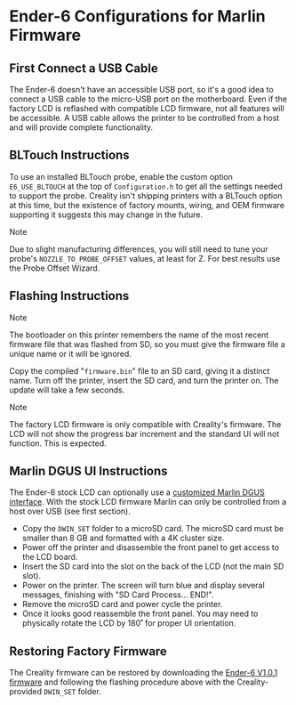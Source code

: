 # Ender-6 Configurations for Marlin Firmware

## First Connect a USB Cable

The Ender-6 doesn't have an accessible USB port, so it's a good idea to connect a USB cable to the micro-USB port on the motherboard. Even if the factory LCD is reflashed with compatible LCD firmware, not all features will be accessible. A USB cable allows the printer to be controlled from a host and will provide complete functionality.

## BLTouch Instructions

To use an installed BLTouch probe, enable the custom option `E6_USE_BLTOUCH` at the top of `Configuration.h` to get all the settings needed to support the probe. Creality isn't shipping printers with a BLTouch option at this time, but the existence of factory mounts, wiring, and OEM firmware supporting it suggests this may change in the future.

> [!NOTE]
> Due to slight manufacturing differences, you will still need to tune your probe's `NOZZLE_TO_PROBE_OFFSET` values, at least for Z. For best results use the Probe Offset Wizard.

## Flashing Instructions

> [!NOTE]
> The bootloader on this printer remembers the name of the most recent firmware file that was flashed from SD, so you must give the firmware file a unique name or it will be ignored.

Copy the compiled "`firmware.bin`" file to an SD card, giving it a distinct name. Turn off the printer, insert the SD card, and turn the printer on. The update will take a few seconds.

> [!NOTE]
> The factory LCD firmware is only compatible with Creality's firmware. The LCD will not show the progress bar increment and the standard UI will not function. This is expected.

## Marlin DGUS UI Instructions

The Ender-6 stock LCD can optionally use a [customized Marlin DGUS interface](https://github.com/coldtobi/Marlin_DGUS_Resources). With the stock LCD firmware Marlin can only be controlled from a host over USB (see first section).

- Copy the `DWIN_SET` folder to a microSD card. The microSD card must be smaller than 8 GB and formatted with a 4K cluster size.
- Power off the printer and disassemble the front panel to get access to the LCD board.
- Insert the SD card into the slot on the back of the LCD (not the main SD slot).
- Power on the printer. The screen will turn blue and display several messages, finishing with "SD Card Process... END!".
- Remove the microSD card and power cycle the printer.
- Once it looks good reassemble the front panel. You may need to physically rotate the LCD by 180˚ for proper UI orientation.

## Restoring Factory Firmware

The Creality firmware can be restored by downloading the [Ender-6 V1.0.1 firmware](https://www.creality.com/download) and following the flashing procedure above with the Creality-provided `DWIN_SET` folder.
